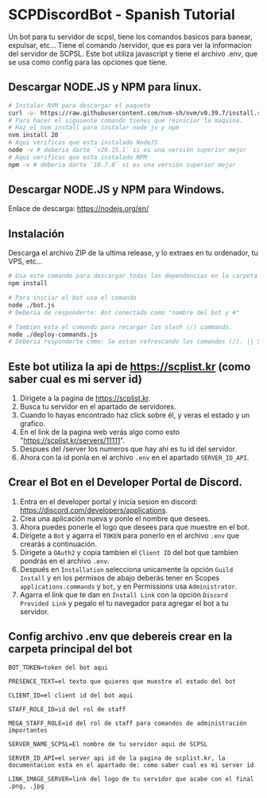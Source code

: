 # SCPDiscordBot - Spanish Tutorial

Un bot para tu servidor de scpsl, tiene los comandos basicos para banear, expulsar, etc... Tiene el comando /servidor, que es para ver la informacion del servidor de SCPSL. Este bot utiliza javascript y tiene el archivo .env, que se usa como config para las opciones que tiene.

## Descargar NODE.JS y NPM para linux.

```bash
# Instalar NVM para descargar el paquete
curl -o- https://raw.githubusercontent.com/nvm-sh/nvm/v0.39.7/install.sh | bash
# Para hacer el siguiente comando tienes que reiniciar la maquina.
# Haz el nvm install para instalar node js y npm
nvm install 20
# Aqui verificas que esta instalado NodeJS
node -v # deberia darte `v20.15.1` si es una versión superior mejor
# Aqui verificas que esta instalado NPM
npm -v # deberia darte `10.7.0` si es una versión superior mejor
```

## Descargar NODE.JS y NPM para Windows.

Enlace de descarga: https://nodejs.org/en/

## Instalación

Descarga el archivo ZIP de la ultima release, y lo extraes en tu ordenador, tu VPS, etc...

```bash
# Usa este comando para descargar todas las dependencias en la carpeta node_modules/
npm install

# Para iniciar el bot usa el comando
node ./bot.js
# Deberia de responderte: Bot conectado como "nombre del bot y #"

# Tambien esta el comando para recargar los slash (/) commands.
node ./deploy-commands.js
# Deberia responderte como: Se estan refrescando los comandos (/). || Se han refrescado los comandos (/).
```

## Este bot utiliza la api de https://scplist.kr (como saber cual es mi server id)

1. Dirigete a la pagina de https://scplist.kr.
2. Busca tu servidor en el apartado de servidores.
3. Cuando lo hayas encontrado haz click sobre él, y veras el estado y un grafico.
4. En el link de la pagina web verás algo como esto "https://scplist.kr/servers/11111".
5. Despues del /server los numeros que hay ahí es tu id del servidor.
6. Ahora con la id ponla en el archivo ``.env`` en el apartado ``SERVER_ID_API``.

## Crear el Bot en el Developer Portal de Discord.

1. Entra en el developer portal y inicia sesion en discord: https://discord.com/developers/applications.
2. Crea una aplicación nueva y ponle el nombre que desees.
3. Ahora puedes ponerle el logo que desees para que muestre en el bot.
4. Dirigete a ``Bot`` y agarra el ``TOKEN`` para ponerlo en el archivo ``.env`` que crearás a continuación.
5. Dirigete a ``OAuth2`` y copia tambien el ``Client ID`` del bot que tambien pondrás en el archivo ``.env``.
6. Después en ``Installation`` selecciona unicamente la opción ``Guild Install`` y en los permisos de abajo deberás tener en Scopes ``applications.commands`` y ``bot``, y en Permissions usa ``Administrator``.
7. Agarra el link que te dan en ``Install Link`` con la opción ``Discord Provided Link`` y pegalo el tu navegador para agregar el bot a tu servidor.

## Config archivo .env que debereis crear en la carpeta principal del bot
```env
BOT_TOKEN=token del bot aqui

PRESENCE_TEXT=el texto que quieres que muestre el estado del bot

CLIENT_ID=el client id del bot aqui

STAFF_ROLE_ID=id del rol de staff

MEGA_STAFF_ROLE=id del rol de staff para comandos de administración importantes

SERVER_NAME_SCPSL=El nombre de tu servidor aqui de SCPSL

SERVER_ID_API=el server api id de la pagina de scplist.kr, la documentacion esta en el apartado de: como saber cual es mi server id

LINK_IMAGE_SERVER=link del logo de tu servidor que acabe con el final .png, .jpg
```

